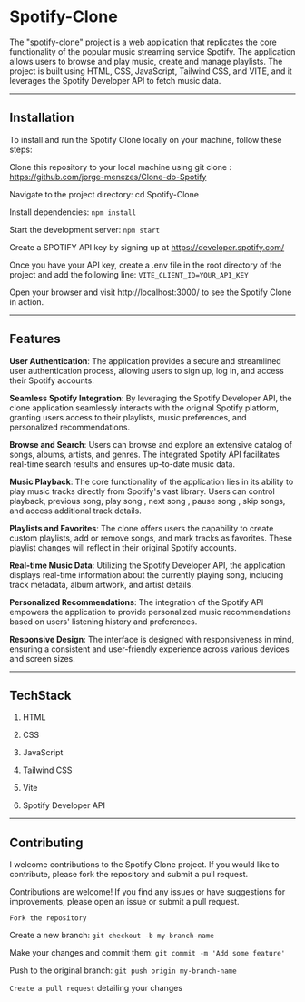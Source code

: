 # Spotify-Clone

The "spotify-clone" project is a web application that replicates the core functionality of the popular music streaming service Spotify. The application allows users to browse and play music, create and manage playlists. The project is built using HTML, CSS, JavaScript, Tailwind CSS, and VITE, and it leverages the Spotify Developer API to fetch music data.


---

## Installation
To install and run the Spotify Clone locally on your machine, follow these steps:

Clone this repository to your local machine using git clone : https://github.com/jorge-menezes/Clone-do-Spotify

Navigate to the project directory: cd Spotify-Clone

Install dependencies: `npm install`

Start the development server: `npm start`

Create a SPOTIFY API key by signing up at https://developer.spotify.com/

Once you have your API key, create a .env file in the root directory of the project and add the following line: `VITE_CLIENT_ID=YOUR_API_KEY`

Open your browser and visit http://localhost:3000/ to see the Spotify Clone in action.

---

## Features 

**User Authentication**: The application provides a secure and streamlined user authentication process, allowing users to sign up, log in, and access their Spotify accounts.

**Seamless Spotify Integration**: By leveraging the Spotify Developer API, the clone application seamlessly interacts with the original Spotify platform, granting users access to their playlists, music preferences, and personalized recommendations.

**Browse and Search**: Users can browse and explore an extensive catalog of songs, albums, artists, and genres. The integrated Spotify API facilitates real-time search results and ensures up-to-date music data.

**Music Playback**: The core functionality of the application lies in its ability to play music tracks directly from Spotify's vast library. Users can control playback, previous song, play song , next song , pause song , skip songs, and access additional track details.

**Playlists and Favorites**: The clone offers users the capability to create custom playlists, add or remove songs, and mark tracks as favorites. These playlist changes will reflect in their original Spotify accounts.

**Real-time Music Data**: Utilizing the Spotify Developer API, the application displays real-time information about the currently playing song, including track metadata, album artwork, and artist details.

**Personalized Recommendations**: The integration of the Spotify API empowers the application to provide personalized music recommendations based on users' listening history and preferences.

**Responsive Design**: The interface is designed with responsiveness in mind, ensuring a consistent and user-friendly experience across various devices and screen sizes.

---

## TechStack

1. HTML

2. CSS

3. JavaScript

4. Tailwind CSS

5. Vite

6. Spotify Developer API

---

## Contributing

I welcome contributions to the Spotify Clone project. If you would like to contribute, please fork the repository and submit a pull request.

Contributions are welcome! If you find any issues or have suggestions for improvements, please open an issue or submit a pull request.

`Fork the repository`

Create a new branch: `git checkout -b my-branch-name`

Make your changes and commit them: `git commit -m 'Add some feature'`

Push to the original branch: `git push origin my-branch-name`

`Create a pull request` detailing your changes
